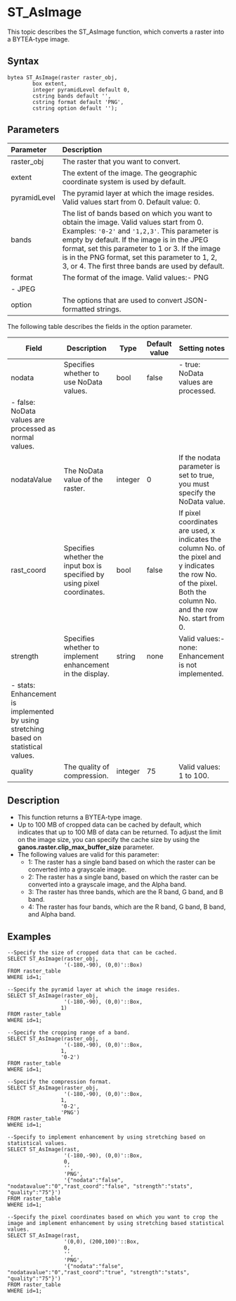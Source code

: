 # ST\_AsImage

This topic describes the ST\_AsImage function, which converts a raster into a BYTEA-type image.

## Syntax

```
bytea ST_AsImage(raster raster_obj,
        box extent,
        integer pyramidLevel default 0,
        cstring bands default '',
        cstring format default 'PNG',
        cstring option default '');
```

## Parameters

|Parameter|Description|
|:--------|:----------|
|raster\_obj|The raster that you want to convert.|
|extent|The extent of the image. The geographic coordinate system is used by default.|
|pyramidLevel|The pyramid layer at which the image resides. Valid values start from 0. Default value: 0.|
|bands|The list of bands based on which you want to obtain the image. Valid values start from 0. Examples: `'0-2'` and `'1,2,3'`. This parameter is empty by default. If the image is in the JPEG format, set this parameter to 1 or 3. If the image is in the PNG format, set this parameter to 1, 2, 3, or 4. The first three bands are used by default.|
|format|The format of the image. Valid values:-   PNG
-   JPEG |
|option|The options that are used to convert JSON-formatted strings.|

The following table describes the fields in the option parameter.

|Field|Description|Type|Default value|Setting notes|
|-----|-----------|----|-------------|-------------|
|nodata|Specifies whether to use NoData values.|bool|false|-   true: NoData values are processed.
-   false: NoData values are processed as normal values. |
|nodataValue|The NoData value of the raster.|integer|0|If the nodata parameter is set to true, you must specify the NoData value.|
|rast\_coord|Specifies whether the input box is specified by using pixel coordinates.|bool|false|If pixel coordinates are used, x indicates the column No. of the pixel and y indicates the row No. of the pixel. Both the column No. and the row No. start from 0.|
|strength|Specifies whether to implement enhancement in the display.|string|none|Valid values:-   none: Enhancement is not implemented.
-   stats: Enhancement is implemented by using stretching based on statistical values. |
|quality|The quality of compression.|integer|75|Valid values: 1 to 100.|

## Description

-   This function returns a BYTEA-type image.
-   Up to 100 MB of cropped data can be cached by default, which indicates that up to 100 MB of data can be returned. To adjust the limit on the image size, you can specify the cache size by using the **ganos.raster.clip\_max\_buffer\_size** parameter.
-   The following values are valid for this parameter:
    -   1: The raster has a single band based on which the raster can be converted into a grayscale image.
    -   2: The raster has a single band, based on which the raster can be converted into a grayscale image, and the Alpha band.
    -   3: The raster has three bands, which are the R band, G band, and B band.
    -   4: The raster has four bands, which are the R band, G band, B band, and Alpha band.

## Examples

```
--Specify the size of cropped data that can be cached.
SELECT ST_AsImage(raster_obj, 
                  '(-180,-90), (0,0)'::Box) 
FROM raster_table    
WHERE id=1;

--Specify the pyramid layer at which the image resides.
SELECT ST_AsImage(raster_obj, 
                  '(-180,-90), (0,0)'::Box,
                 1) 
FROM raster_table    
WHERE id=1;

--Specify the cropping range of a band.
SELECT ST_AsImage(raster_obj, 
                  '(-180,-90), (0,0)'::Box,
                 1,
                 '0-2') 
FROM raster_table    
WHERE id=1;

--Specify the compression format.
SELECT ST_AsImage(raster_obj, 
                  '(-180,-90), (0,0)'::Box,
                 1,
                 '0-2',
                 'PNG') 
FROM raster_table    
WHERE id=1;

--Specify to implement enhancement by using stretching based on statistical values.
SELECT ST_AsImage(rast, 
                  '(-180,-90), (0,0)'::Box, 
                  0, 
                  '',
                  'PNG', 
                  '{"nodata":"false", "nodatavalue":"0","rast_coord":"false", "strength":"stats", "quality":"75"}')
FROM raster_table    
WHERE id=1;

--Specify the pixel coordinates based on which you want to crop the image and implement enhancement by using stretching based statistical values.
SELECT ST_AsImage(rast, 
                  '(0,0), (200,100)'::Box, 
                  0, 
                  '',
                  'PNG', 
                  '{"nodata":"false", "nodatavalue":"0","rast_coord":"true", "strength":"stats", "quality":"75"}')
FROM raster_table    
WHERE id=1;
```

